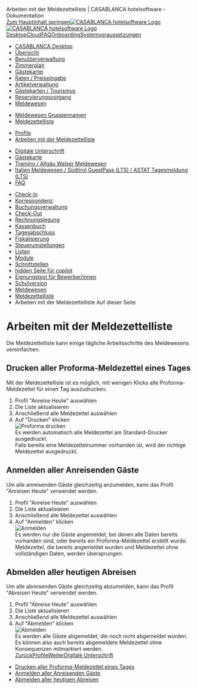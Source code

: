 Arbeiten mit der Meldezettelliste | CASABLANCA hotelsoftware - Dokumentation  
[Zum Hauptinhalt springen](https://docs.casablanca.at/desktop/registration/registration_list/tipps/#__docusaurus_skipToContent_fallback)[![CASABLANCA hotelsoftware Logo](https://docs.casablanca.at/img/logo.png) ![CASABLANCA hotelsoftware Logo](https://docs.casablanca.at/img/Casablanca_LOGO_2022_neg.png)](https://docs.casablanca.at/) [Desktop](https://docs.casablanca.at/desktop/desktop/)[Cloud](https://docs.casablanca.at/cloud/cloud_systems/)[FAQ](https://docs.casablanca.at/faq)[Onboarding](https://docs.casablanca.at/onboarding/fiscalization)[Systemvoraussetzungen](https://docs.casablanca.at/system_requirements)  
* [CASABLANCA Desktop](https://docs.casablanca.at/desktop/desktop/)
* [Übersicht](https://docs.casablanca.at/desktop/interface/)
* [Benutzerverwaltung](https://docs.casablanca.at/desktop/user_management/)
* [Zimmerplan](https://docs.casablanca.at/desktop/room_plan/)
* [Gästekartei](https://docs.casablanca.at/desktop/guest_profile/)
* [Raten / Preiseingabe](https://docs.casablanca.at/desktop/raten/)
* [Artikelverwaltung](https://docs.casablanca.at/desktop/articles/)
* [Gästekarten / Tourismus](https://docs.casablanca.at/desktop/guest_cards/)
* [Reservierungsvorgang](https://docs.casablanca.at/desktop/reservation_process/)
* [Meldewesen](https://docs.casablanca.at/desktop/registration/)
+ [Meldewesen Gruppennamen](https://docs.casablanca.at/desktop/registration/registration_groupnames/)
+ [Meldezettelliste](https://docs.casablanca.at/desktop/registration/registration_list/)
- [Profile](https://docs.casablanca.at/desktop/registration/registration_list/profiles)
- [Arbeiten mit der Meldezettelliste](https://docs.casablanca.at/desktop/registration/registration_list/tipps)
+ [Digitale Unterschrift](https://docs.casablanca.at/desktop/registration/e_signature/)
+ [Gästekarte](https://docs.casablanca.at/desktop/registration/guest_card/)
+ [Tramino / Allgäu Walser Meldewesen](https://docs.casablanca.at/desktop/registration/tramino/)
+ [Italien Meldewesen / Südtirol GuestPass (LTS) / ASTAT Tagesmeldung (LTS)](https://docs.casablanca.at/desktop/registration/registration_italy/alloggiati)
+ [FAQ](https://docs.casablanca.at/desktop/registration/faq/error_code_15)
* [Check-In](https://docs.casablanca.at/desktop/check_in/)
* [Korrespondenz](https://docs.casablanca.at/desktop/correspondence/)
* [Buchungsverwaltung](https://docs.casablanca.at/desktop/account/)
* [Check-Out](https://docs.casablanca.at/desktop/check-out/)
* [Rechnungslegung](https://docs.casablanca.at/desktop/accounting/)
* [Kassenbuch](https://docs.casablanca.at/desktop/cashbook/)
* [Tagesabschluss](https://docs.casablanca.at/desktop/daily_closing/)
* [Fiskalisierung](https://docs.casablanca.at/desktop/fiscalization/)
* [Steuerumstellungen](https://docs.casablanca.at/desktop/tax_changes/)
* [Listen](https://docs.casablanca.at/desktop/lists/)
* [Module](https://docs.casablanca.at/desktop/module/)
* [Schnittstellen](https://docs.casablanca.at/desktop/interfaces/)
* [hidden Seite für copilot](https://docs.casablanca.at/desktop/hidden_copilot)
* [Eignungstest für Bewerber/innen](https://docs.casablanca.at/desktop/qualification)
* [Schulversion](https://docs.casablanca.at/desktop/schoolversion)  
* [Meldewesen](https://docs.casablanca.at/desktop/registration/)
* [Meldezettelliste](https://docs.casablanca.at/desktop/registration/registration_list/)
* Arbeiten mit der Meldezettelliste
Auf dieser Seite

# Arbeiten mit der Meldezettelliste  
Die Meldezettelliste kann einige tägliche Arbeitsschritte des Meldewesens vereinfachen.

## Drucken aller Proforma-Meldezettel eines Tages[](https://docs.casablanca.at/desktop/registration/registration_list/tipps/#drucken-aller-proforma-meldezettel-eines-tages "Direkter Link zu Drucken aller Proforma-Meldezettel eines Tages")  
Mit der Meldezettelliste ist es möglich, mit wenigen Klicks alle Proforma-Meldezettel für einen Tag auszudrucken.  
1. Profil "Anreise Heute" auswählen
2. Die Liste aktualisieren
3. Anschließend alle Meldezettel auswählen
4. Auf "Drucken" klicken  
![Proforma drucken](https://docs.casablanca.at/assets/images/print-5ef72d62bc3d4b037250264f090dc473.png "Proforma drucken")  
Es werden automatisch alle Meldezettel am Standard-Drucker ausgedruckt.  
Falls bereits eine Meldezettelnummer vorhanden ist, wird der richtige Meldezettel ausgedruckt.

## Anmelden aller Anreisenden Gäste[](https://docs.casablanca.at/desktop/registration/registration_list/tipps/#anmelden-aller-anreisenden-gäste "Direkter Link zu Anmelden aller Anreisenden Gäste")  
Um alle anreisenden Gäste gleichzeitig anzumelden, kann das Profil "Anreisen Heute" verwendet werden.  
1. Profil "Anreise Heute" auswählen
2. Die Liste aktualisieren
3. Anschließend alle Meldezettel auswählen
4. Auf "Anmelden" klicken  
![Anmelden](https://docs.casablanca.at/assets/images/register-9096298fdf570f5ee135227fcfddf056.png "Anmelden")  
Es werden nur die Gäste angemeldet, bei denen alle Daten bereits vorhanden sind, oder bereits ein Proforma-Meldezettel erstellt wurde.  
Meldezettel, die bereits angemeldet wurden und Meldezettel ohne vollständigen Daten, werden übersprungen.

## Abmelden aller heutigen Abreisen[](https://docs.casablanca.at/desktop/registration/registration_list/tipps/#abmelden-aller-heutigen-abreisen "Direkter Link zu Abmelden aller heutigen Abreisen")  
Um alle abreisenden Gäste gleichzeitig abzumelden, kann das Profil "Abreisen Heute" verwendet werden.  
1. Profil "Abreise Heute" auswählen
2. Die Liste aktualisieren
3. Anschließend alle Meldezettel auswählen
4. Auf "Abmelden" klicken  
![Abmelden](https://docs.casablanca.at/assets/images/deregister-1601c427beca90eb4d4a14e11d55c6fa.png "Abmelden")  
Es werden alle Gäste abgemeldet, die noch nicht abgemeldet wurden. Es können also auch bereits abgemeldete Meldezettel ohne Konsequenzen mitmarkiert werden.  
[ZurückProfile](https://docs.casablanca.at/desktop/registration/registration_list/profiles)[WeiterDigitale Unterschrift](https://docs.casablanca.at/desktop/registration/e_signature/)  
* [Drucken aller Proforma-Meldezettel eines Tages](https://docs.casablanca.at/desktop/registration/registration_list/tipps/#drucken-aller-proforma-meldezettel-eines-tages)
* [Anmelden aller Anreisenden Gäste](https://docs.casablanca.at/desktop/registration/registration_list/tipps/#anmelden-aller-anreisenden-gäste)
* [Abmelden aller heutigen Abreisen](https://docs.casablanca.at/desktop/registration/registration_list/tipps/#abmelden-aller-heutigen-abreisen)